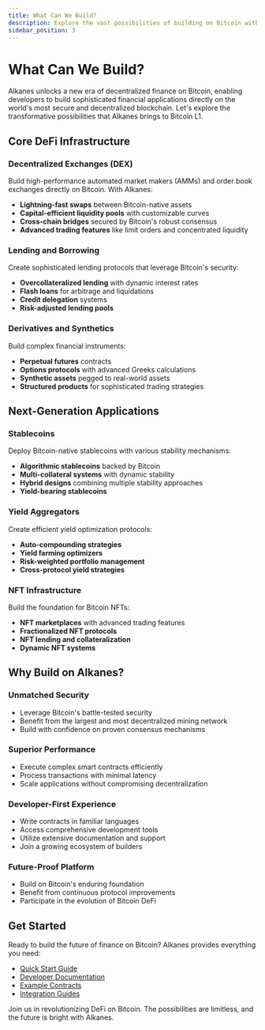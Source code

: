 ```yaml
---
title: What Can We Build?
description: Explore the vast possibilities of building on Bitcoin with Alkanes
sidebar_position: 3
---
```


# What Can We Build?

Alkanes unlocks a new era of decentralized finance on Bitcoin, enabling developers to build sophisticated financial applications directly on the world's most secure and decentralized blockchain. Let's explore the transformative possibilities that Alkanes brings to Bitcoin L1.

## Core DeFi Infrastructure

### Decentralized Exchanges (DEX)

Build high-performance automated market makers (AMMs) and order book exchanges directly on Bitcoin. With Alkanes:

- **Lightning-fast swaps** between Bitcoin-native assets
- **Capital-efficient liquidity pools** with customizable curves
- **Cross-chain bridges** secured by Bitcoin's robust consensus
- **Advanced trading features** like limit orders and concentrated liquidity

### Lending and Borrowing

Create sophisticated lending protocols that leverage Bitcoin's security:

- **Overcollateralized lending** with dynamic interest rates
- **Flash loans** for arbitrage and liquidations
- **Credit delegation** systems
- **Risk-adjusted lending pools**

### Derivatives and Synthetics

Build complex financial instruments:

- **Perpetual futures** contracts
- **Options protocols** with advanced Greeks calculations
- **Synthetic assets** pegged to real-world assets
- **Structured products** for sophisticated trading strategies

## Next-Generation Applications

### Stablecoins

Deploy Bitcoin-native stablecoins with various stability mechanisms:

- **Algorithmic stablecoins** backed by Bitcoin
- **Multi-collateral systems** with dynamic stability
- **Hybrid designs** combining multiple stability approaches
- **Yield-bearing stablecoins**

### Yield Aggregators

Create efficient yield optimization protocols:

- **Auto-compounding strategies**
- **Yield farming optimizers**
- **Risk-weighted portfolio management**
- **Cross-protocol yield strategies**

### NFT Infrastructure

Build the foundation for Bitcoin NFTs:

- **NFT marketplaces** with advanced trading features
- **Fractionalized NFT protocols**
- **NFT lending and collateralization**
- **Dynamic NFT systems**

## Why Build on Alkanes?

### Unmatched Security

- Leverage Bitcoin's battle-tested security
- Benefit from the largest and most decentralized mining network
- Build with confidence on proven consensus mechanisms

### Superior Performance

- Execute complex smart contracts efficiently
- Process transactions with minimal latency
- Scale applications without compromising decentralization

### Developer-First Experience

- Write contracts in familiar languages
- Access comprehensive development tools
- Utilize extensive documentation and support
- Join a growing ecosystem of builders

### Future-Proof Platform

- Build on Bitcoin's enduring foundation
- Benefit from continuous protocol improvements
- Participate in the evolution of Bitcoin DeFi

## Get Started

Ready to build the future of finance on Bitcoin? Alkanes provides everything you need:

- [Quick Start Guide](/developers/quickstart)
- [Developer Documentation](/developers/intro)
- [Example Contracts](/developers/contracts)
- [Integration Guides](/developers/dapp-integration)

Join us in revolutionizing DeFi on Bitcoin. The possibilities are limitless, and the future is bright with Alkanes.
